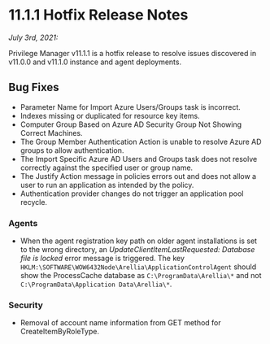 [title]: # (11.1.1 Release)
[tags]: # (on-premises,cloud)
[priority]: # (30090)
# 11.1.1 Hotfix Release Notes

_July 3rd, 2021:_

Privilege Manager v11.1.1 is a hotfix release to resolve issues discovered in v11.0.0 and v11.1.0 instance and agent deployments.

## Bug Fixes

* Parameter Name for Import Azure Users/Groups task is incorrect.
* Indexes missing or duplicated for resource key items.
* Computer Group Based on Azure AD Security Group Not Showing Correct Machines.
* The Group Member Authentication Action is unable to resolve Azure AD groups to allow authentication.
* The Import Specific Azure AD Users and Groups task does not resolve correctly against the specified user or group name.
* The Justify Action message in policies errors out and does not allow a user to run an application as intended by the policy.
* Authentication provider changes do not trigger an application pool recycle.

### Agents

* When the agent registration key path on older agent installations is set to the wrong directory, an _UpdateClientItemLastRequested: Database file is locked_ error message is triggered. The key `HKLM:\SOFTWARE\WOW6432Node\Arellia\ApplicationControlAgent` should show the ProcessCache database as `C:\ProgramData\Arellia\*` and not `C:\ProgramData\Application Data\Arellia\*`.

### Security

* Removal of account name information from GET method for CreateItemByRoleType.
